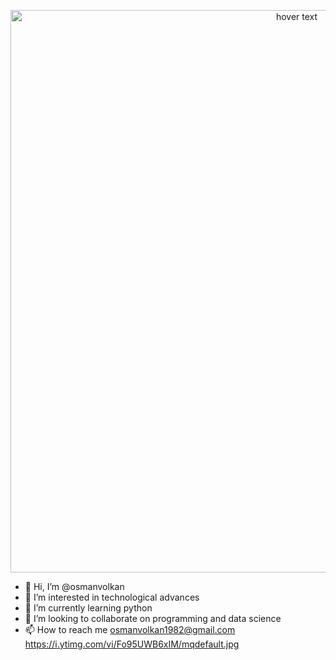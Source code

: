 <p align="center">
  <img src="https://i.ytimg.com/vi/Fo95UWB6xIM/mqdefault.jpg" width="900" title="hover text">
</p>

- 👋 Hi, I’m @osmanvolkan
- 👀 I’m interested in technological advances
- 🌱 I’m currently learning python
- 💞️ I’m looking to collaborate on programming and data science
- 📫 How to reach me osmanvolkan1982@gmail.com
https://i.ytimg.com/vi/Fo95UWB6xIM/mqdefault.jpg







<!---
osmanvolkan/osmanvolkan is a ✨ special ✨ repository because its `README.md` (this file) appears on your GitHub profile.
You can click the Preview link to take a look at your changes.
--->

